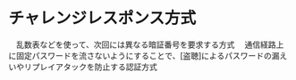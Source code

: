 # チャレンジレスポンス方式
　乱数表などを使って、次回には異なる暗証番号を要求する方式
　通信経路上に固定パスワードを流さないようにすることで、[盗聴]によるパスワードの漏えいやリプレイアタックを防止する認証方式
